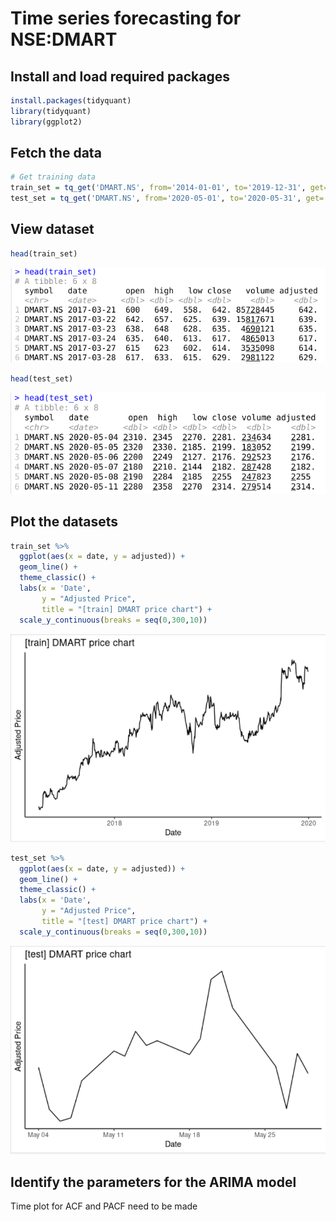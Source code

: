 # Time series forecasting for NSE:DMART

## Install and load required packages
```r
install.packages(tidyquant)
library(tidyquant)
library(ggplot2)
```

## Fetch the data
```r
# Get training data
train_set = tq_get('DMART.NS', from='2014-01-01', to='2019-12-31', get='stock.prices')
test_set = tq_get('DMART.NS', from='2020-05-01', to='2020-05-31', get='stock.prices')
```

## View dataset
```r
head(train_set)
```
![Train Head](./train_head.png)

```r
head(test_set)
```
![Test Head](./test_head.png)

## Plot the datasets
```r
train_set %>%
  ggplot(aes(x = date, y = adjusted)) +
  geom_line() +
  theme_classic() +
  labs(x = 'Date',
       y = "Adjusted Price",
       title = "[train] DMART price chart") +
  scale_y_continuous(breaks = seq(0,300,10))
```
![Train Plot](./train_plot.png)
```r
test_set %>%
  ggplot(aes(x = date, y = adjusted)) +
  geom_line() +
  theme_classic() +
  labs(x = 'Date',
       y = "Adjusted Price",
       title = "[test] DMART price chart") +
  scale_y_continuous(breaks = seq(0,300,10))
```
![Test Plot](./test_plot.png)

## Identify the parameters for the ARIMA model
Time plot for ACF and PACF need to be made
```r

```